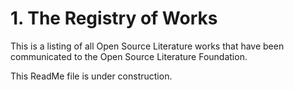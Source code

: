 # 1. The Registry of Works

This is a listing of all Open Source Literature works that have been communicated to the Open Source Literature Foundation.

This ReadMe file is under construction.